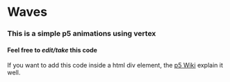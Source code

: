 # Waves
### This is a simple p5 animations using vertex
#### Feel free to *edit/take* this code

If you want to add this code inside a html div element, the [p5 Wiki](https://github.com/processing/p5.js/wiki/Positioning-your-canvas) explain it well.
